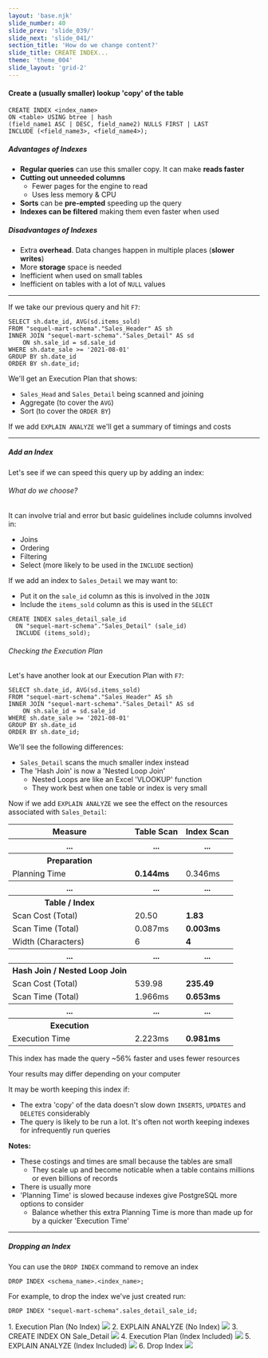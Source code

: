 ```yaml
---
layout: 'base.njk'
slide_number: 40
slide_prev: 'slide_039/'
slide_next: 'slide_041/'
section_title: 'How do we change content?'
slide_title: CREATE INDEX...
theme: 'theme_004'
slide_layout: 'grid-2'
---
```


<section class="slide__text">

#### Create a (usually smaller) lookup 'copy' of the table

```
CREATE INDEX <index_name>
ON <table> USING btree | hash
(field_name1 ASC | DESC, field_name2) NULLS FIRST | LAST
INCLUDE (<field_name3>, <field_name4>);
```

##### Advantages of Indexes
- **Regular queries** can use this smaller copy. It can make **reads faster**
- **Cutting out unneeded columns**
    - Fewer pages for the engine to read
    - Uses less memory & CPU
- **Sorts** can be **pre-empted** speeding up the query
- **Indexes can be filtered** making them even faster when used

##### Disadvantages of Indexes
- Extra **overhead**. Data changes happen in multiple places (**slower writes**)
- More **storage** space is needed
- Inefficient when used on small tables
- Inefficient on tables with a lot of `NULL` values

<hr />

If we take our previous query and hit `F7`:
```
SELECT sh.date_id, AVG(sd.items_sold)
FROM "sequel-mart-schema"."Sales_Header" AS sh
INNER JOIN "sequel-mart-schema"."Sales_Detail" AS sd 
	ON sh.sale_id = sd.sale_id
WHERE sh.date_sale >= '2021-08-01'
GROUP BY sh.date_id
ORDER BY sh.date_id;
```

We'll get an Execution Plan that shows:
- `Sales_Head` and `Sales_Detail` being scanned and joining
- Aggregate (to cover the `AVG`)
- Sort (to cover the `ORDER BY`)

If we add `EXPLAIN ANALYZE` we'll get a summary of timings and costs

<hr />

##### Add an Index

Let's see if we can speed this query up by adding an index:

###### What do we choose?
It can involve trial and error but basic guidelines include columns involved in:
- Joins
- Ordering
- Filtering
- Select (more likely to be used in the `INCLUDE` section)

If we add an index to `Sales_Detail` we may want to:
- Put it on the `sale_id` column as this is involved in the `JOIN`
- Include the `items_sold` column as this is used in the `SELECT`

```
CREATE INDEX sales_detail_sale_id
  ON "sequel-mart-schema"."Sales_Detail" (sale_id)
  INCLUDE (items_sold);
```

###### Checking the Execution Plan

Let's have another look at our Execution Plan with `F7`:
```
SELECT sh.date_id, AVG(sd.items_sold)
FROM "sequel-mart-schema"."Sales_Header" AS sh
INNER JOIN "sequel-mart-schema"."Sales_Detail" AS sd 
	ON sh.sale_id = sd.sale_id
WHERE sh.date_sale >= '2021-08-01'
GROUP BY sh.date_id
ORDER BY sh.date_id;
```

We'll see the following differences:
- `Sales_Detail` scans the much smaller index instead
- The 'Hash Join' is now a 'Nested Loop Join'
    - Nested Loops are like an Excel 'VLOOKUP' function
    - They work best when one table or index is very small

Now if we add `EXPLAIN ANALYZE` we see the effect on the resources associated with `Sales_Detail`:

<table>
  <tr>
    <th>Measure</th>
    <th>Table Scan</th>
    <th>Index Scan</th>
  </tr>

  <tr>
    <th>...</th>
    <th>...</th>
    <th>...</th>
  </tr>
  <tr>
    <th>Preparation</th>
    <th></th>
    <th></th>
  </tr>
  <tr>
    <td>Planning Time</td>
    <td><strong>0.144ms</strong></td>
    <td>0.346ms</td>
  </tr>
  <tr>
    <th>...</th>
    <th>...</th>
    <th>...</th>
  </tr>
  <tr>
    <th>Table / Index</th>
    <th></th>
    <th></th>
  </tr>
  <tr>
    <td>Scan Cost (Total)</td>
    <td>20.50</td>
    <td><strong>1.83</strong></td>
  </tr>
  <tr>
    <td>Scan Time (Total)</td>
    <td>0.087ms</td>
    <td><strong>0.003ms</strong></td>
  </tr>
  <tr>
    <td>Width (Characters)</td>
    <td>6</td>
    <td><strong>4</strong></td>
  </tr>
  </tr>
  <tr>
    <th>...</th>
    <th>...</th>
    <th>...</th>
  </tr>
  <tr>
    <th>Hash Join / Nested Loop Join</th>
    <th></th>
    <th></th>
  </tr>
  <tr>
    <td>Scan Cost (Total)</td>
    <td>539.98</td>
    <td><strong>235.49</strong></td>
  </tr>
  <tr>
    <td>Scan Time (Total)</td>
    <td>1.966ms</td>
    <td><strong>0.653ms</strong></td>
  </tr>
  <tr>
  <tr>
    <th>...</th>
    <th>...</th>
    <th>...</th>
  </tr>
    <th>Execution</th>
    <th></th>
    <th></th>
  </tr>
  <tr>
    <td>Execution Time</td>
    <td>2.223ms</td>
    <td><strong>0.981ms</strong></td>
  </tr>
</table>

This index has made the query ~56% faster and uses fewer resources

<div class="warning">Your results may differ depending on your computer</div>

It may be worth keeping this index if:
- The extra 'copy' of the data doesn't slow down `INSERTS`, `UPDATES` and `DELETES` considerably
- The query is likely to be run a lot.  It's often not worth keeping indexes for infrequently run queries

**Notes:**
- These costings and times are small because the tables are small
  - They scale up and become noticable when a table contains millions or even billions of records
- There is usually more 
- 'Planning Time' is slowed because indexes give PostgreSQL more options to consider
  - Balance whether this extra Planning Time is more than made up for by a quicker 'Execution Time'

<hr />

##### Dropping an Index
You can use the `DROP INDEX` command to remove an index

```
DROP INDEX <schema_name>.<index_name>;
```

For example, to drop the index we've just created run:
```
DROP INDEX "sequel-mart-schema".sales_detail_sale_id;
```

</section>

<section class="slide__images">
<caption>1. Execution Plan (No Index)</caption>
<img src="{{ '../../images/004_Indexes_SELECT_NO_INDEX.png' | url }}" />
<caption>2. EXPLAIN ANALYZE (No Index)</caption>
<img src="{{ '../../images/004_Indexes_EXPLAIN_NO_INDEX.png' | url }}" />
<caption>3. CREATE INDEX ON Sale_Detail</caption>
<img src="{{ '../../images/004_Indexes_CREATE.png' | url }}" />
<caption>4. Execution Plan (Index Included)</caption>
<img src="{{ '../../images/004_Indexes_SELECT_INDEX.png' | url }}" />
<caption>5. EXPLAIN ANALYZE (Index Included)</caption>
<img src="{{ '../../images/004_Indexes_EXPLAIN_INDEX.png' | url }}" />
<caption>6. Drop Index</caption>
<img src="{{ '../../images/004_Indexes_DROP.png' | url }}" />


</section>
